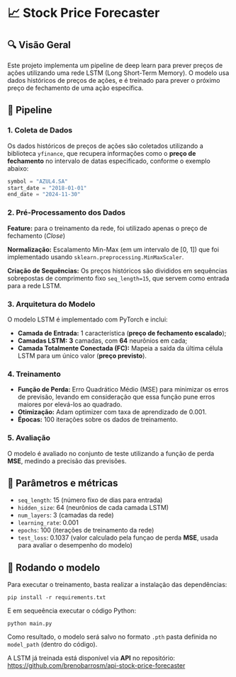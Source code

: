 # 📈 Stock Price Forecaster

## 🔍 Visão Geral
Este projeto implementa um pipeline de deep learn para prever preços de ações 
utilizando uma rede LSTM (Long Short-Term Memory). O modelo usa dados 
históricos de preços de ações, e é treinado para prever o próximo preço de 
fechamento de uma ação específica.

## 🔗 Pipeline
### 1. Coleta de Dados
Os dados históricos de preços de ações são coletados utilizando a biblioteca 
`yfinance`, que recupera informações como o **preço de fechamento** no intervalo 
de datas especificado, conforme o exemplo abaixo:

```python
symbol = "AZUL4.SA"
start_date = "2018-01-01"
end_date = "2024-11-30"
```

### 2. Pré-Processamento dos Dados

**Feature:** para o treinamento da rede, foi utilizado apenas o preço de fechamento (*Close*)

**Normalização:** Escalamento Min-Max (em um intervalo de [0, 1]) que foi implementado
usando `sklearn.preprocessing.MinMaxScaler`.

**Criação de Sequências:** Os preços históricos são divididos em sequências sobrepostas 
de comprimento fixo `seq_length=15`, que servem como entrada para a rede LSTM.

### 3. Arquitetura do Modelo
O modelo LSTM é implementado com PyTorch e inclui:

- **Camada de Entrada:** 1 característica (**preço de fechamento escalado**);
- **Camadas LSTM:** **3** camadas, com **64** neurônios em cada;
- **Camada Totalmente Conectada (FC):** Mapeia a saída da última célula LSTM para 
um único valor (**preço previsto**).

### 4. Treinamento
- **Função de Perda:** Erro Quadrático Médio (MSE) para minimizar os erros de previsão, levando
em consideração que essa função pune erros maiores por elevá-los ao quadrado.
- **Otimização:** Adam optimizer com taxa de aprendizado de 0.001.
- **Épocas:** 100 iterações sobre os dados de treinamento.

### 5. Avaliação
O modelo é avaliado no conjunto de teste utilizando a função de perda **MSE**, 
medindo a precisão das previsões.

## 🔬 Parâmetros e métricas
- `seq_length`: 15 (número fixo de dias para entrada)
- `hidden_size`: 64 (neurônios de cada camada LSTM)
- `num_layers`: 3 (camadas da rede)
- `learning_rate`: 0.001
- `epochs`: 100 (iterações de treinamento da rede)
- `test_loss`: 0.1037 (valor calculado pela funçao de perda **MSE**, usada para
avaliar o desempenho do modelo)


## 💸 Rodando o modelo
Para executar o treinamento, basta realizar a instalação das dependências:

```
pip install -r requirements.txt
```

E em sequeência executar o código Python:

```
python main.py
```

Como resultado, o modelo será salvo no formato `.pth` pasta 
definida no `model_path` (dentro do código).

A LSTM já treinada está disponível via **API** no repositório:
https://github.com/brenobarrosm/api-stock-price-forecaster